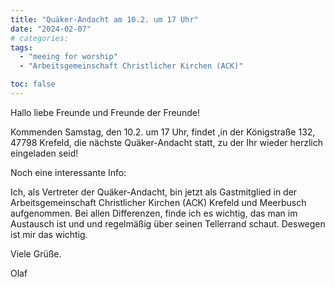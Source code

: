 ```yaml
---
title: "Quäker-Andacht am 10.2. um 17 Uhr"
date: "2024-02-07"
# categories:
tags:
  - "meeing for worship"
  - "Arbeitsgemeinschaft Christlicher Kirchen (ACK)"

toc: false
---
```


Hallo liebe Freunde und Freunde der Freunde!

Kommenden Samstag, den 10.2. um 17 Uhr, findet ,in der Königstraße
132, 47798 Krefeld, die nächste Quäker-Andacht statt, zu der Ihr
wieder herzlich eingeladen seid!

Noch eine interessante Info:

Ich, als Vertreter der Quäker-Andacht, bin jetzt als Gastmitglied
in der Arbeitsgemeinschaft Christlicher Kirchen (ACK) Krefeld und
Meerbusch aufgenommen. Bei allen Differenzen, finde ich es wichtig,
das man im Austausch ist und und regelmäßig über seinen Tellerrand
schaut. Deswegen ist mir das wichtig.

Viele Grüße.

Olaf